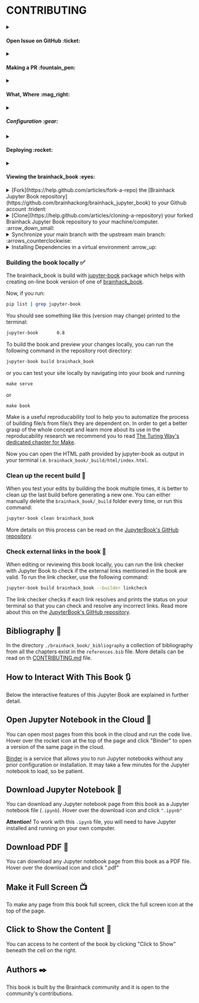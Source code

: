 # CONTRIBUTING

<!--## Open Issue on GitHub :ticket:-->
<details>
  <summary>
    <h4>Open Issue on GitHub :ticket:</h4>
  </summary>

  If you would like to contribute, make bug report/fix, participate in language translation work or if you have any other queries please do not hesitate to open an issue using one of the [issue templates](https://github.com/brainhackorg/brainhack_jupyter_book/issues/new/choose)

</details>

<!--## Making a PR :fountain_pen:-->
<details>
  <summary>
    <h4>Making a PR :fountain_pen:</h4>
  </summary>

  If you want to contribute with your ideas and suggestions please make a [pull request](https://docs.github.com/en/free-pro-team@latest/github/collaborating-with-issues-and-pull-requests/creating-a-pull-request) by following the [Template format](https://github.com/brainhackorg/brainhack_jupyter_book/issues/new/choose) to the repository of the [book](https://github.com/brainhackorg/brainhack_jupyter_book). The more suggestions and ideas are shared and contributed by the members of the community, this book will be a more beneficial source for the community.

</details>

<!--## What, Where :mag_right:-->
<details>
  <summary>
    <h4>What, Where :mag_right:</h4>
  </summary>

  <ul>
    <li>All the text for each chapter of the `book` lives inside the folder
  `./brainhack_book` directory. <br/><br/>
    </li>

    <li>All figures associated with the chapters are stored in and linked from the
  `./brainhack_book/static` directory. <br/><br/>
    </li>

    <li>Everything else is in the `brainhack_book/` directory.<br/><br/>
    </li>
  </ul>

</details>

<!--### Configuration :gear:-->

<details>

  <summary>
    <h5>Configuration :gear:</h5>
  </summary>

  <ul>
    <li> The table of contents (TOC) defines the order of chapters as they appear in the book. To change the TOC, please edit `./brainhack_book/_toc.yml` with correct information of filenames and their relative locations in this repository. Documentation on controlling the TOC structure can be found on the [jupyter book website](https://jupyterbook.org/customize/toc.html).<br/><br>
    </li>

    <li>Same applies for more general configuration using
  `./brainhack_book/_config.yml`. Documentation on configuring book settings can be found on the
  [jupyter book website](https://jupyterbook.org/customize/config.html).<br/><br/>
    </li>
  </ul>

</details>

<!--## Deploying :rocket:-->

<details>
  <summary>
    <h4>Deploying :rocket:</h4>
    </summary>

    The site is built and deployed automatically using a [Github action](.github/workflows/book.yml), from the `main` branch.

</details>

<!--## Viewing the brainhack_book :eyes:-->

<details>
  <summary>
    <h4>Viewing the brainhack_book :eyes:</h4>
    </summary>

    <details>
      <summary>Before you start
        </summary>
        Before start, you might need to have these listed below ready.

  <ul>
    <li> A recent version of Python ([Python 3.6 or 3.7](https://www.python.org/downloads/)) to work on the book and view it locally. If you do not have Python on your computer, we warmly recommend the install instruction from the [datalad handbook](http://handbook.datalad.org/en/latest/intro/installation.html#python-3-all-operating-systems). <br/><br/>
      </li>

      If you are using an earlier version of Windows than Windows 10, you might want to check the install instruction for Python and bash from [this page from the neurohackademy](https://neurohackademy.org/setup/).<br/><br/>
  </li>


  <li>Note the install procedure below requires you to have [git](https://git-scm.com/book/en/v2/Getting-Started-Installing-Git) installed on your computer.<br/><br/>
    </li>

    <li> If you are a Windows user for Unix commands and build functions to work properly you might either need </li>
    <ul>
      <li>[Linux Subsystem for Windows](https://docs.microsoft.com/en-us/windows/wsl/install-win10),
      <li>[Gitbash](https://gitforwindows.org/),
      <li>[Cywin](https://www.cygwin.com/)
    </ul>
</ul>

</details>
<!--### [Fork](https://help.github.com/articles/fork-a-repo) the [Brainhack Jupyter Book repository](https://github.com/brainhackorg/brainhack_jupyter_book) to your Github account :trident:-->

<details>
  <summary>[Fork](https://help.github.com/articles/fork-a-repo) the [Brainhack Jupyter Book repository](https://github.com/brainhackorg/brainhack_jupyter_book) to your Github account :trident:
    </summary>

<p>Click on the ‘Fork’ button near the top of the page. This creates a copy of the code under your account on GitHub. For more details on how to fork a repository see [this guide](https://help.github.com/articles/fork-a-repo/).</p>

<p>This is now your own unique copy of the  Brainhack Jupyter Book. Changes here won't affect anyone else's work, so it's a safe space to explore edits to the code!</p>

<p>Make sure to [keep your fork up to date](https://help.github.com/articles/syncing-a-fork) with the upstream repository, otherwise, you can end up with lots of dreaded [merge conflicts](https://help.github.com/articles/syncing-a-fork).</p>

</details>

<!--### [Clone](https://help.github.com/articles/cloning-a-repository) your forked Brainhack Jupyter Book repository to your machine/computer. :arrow_down_small:-->

<details>
  <summary>[Clone](https://help.github.com/articles/cloning-a-repository) your forked Brainhack Jupyter Book repository to your machine/computer. :arrow_down_small:
    </summary>

<p>While you can edit files [directly on Github](https://help.github.com/articles/editing-files-in-your-repository), sometimes the changes you want to make will be complex and you will want to use a [text editor](https://en.wikipedia.org/wiki/Text_editor) that you have installed on your local machine/computer. (One great text editor is [vscode](https://code.visualstudio.com/)).
In order to work on the code locally, you must clone your forked repository.</p>

```bash
git clone git@github.com:YOURUSERNAME/brainhack_jupyter_book.git
cd brainhack_book
```

<p>To keep up with the changes in the  Brainhack Jupyter Book repository, add the [Brainhack Jupyter Book repository](https://help.github.com/articles/configuring-a-remote-for-a-fork) as a remote to your locally cloned repository.</p>


<p>The first time you try to sync your fork, you may have to set the upstream branch:</p>

```bash
git remote add upstream https://github.com/brainhack_jupyter_book/brainhack_jupyter_book.git
git remote -v # Making sure the upstream repo is listed.
```

<p>Make sure to [keep your fork up to date](https://help.github.com/articles/syncing-a-fork/) with the upstream repository.</p>
<p>For example, to update your main branch on your local cloned repository:</p>

`git fetch upstream`
`git checkout main`
`git merge upstream/main`


</details>

<!--### Synchronize your main branch with the upstream main branch: :arrows_counterclockwise:-->

<details>
  <summary>Synchronize your main branch with the upstream main branch: :arrows_counterclockwise:
    </summary>


`git checkout main`
`git pull upstream main`


<p>You can then create a new branch to work on an issue. Using a new branch allows you to follow the standard GitHub workflow when making changes. This [guide](https://guides.github.com/introduction/flow/) provides a useful overview of this workflow. Please keep the name of your branch short and self-explanatory.</p>
`git checkout -b MYBRANCH`

</details>


<!--### Installing Dependencies in a virtual environment :arrow_up:-->

<details>
  <summary>Installing Dependencies in a virtual environment :arrow_up:
    </summary>


<p>For the requirements please have a look at our [requirements.txt](https://github.com/brainhackorg/brainhack_jupyter_book/blob/main/requirements.txt)</p>


<p>[Virtual environments](https://the-turing-way.netlify.app/reproducible-research/renv/renv-options.html)
are a great way of isolating project-related dependencies from your system-level Python installation.</p>

<p>For more details on virtual environments using a tool like `venv` in Python see
[here](https://docs.python.org/3/tutorial/venv.html).</p>

<p>You can also use Conda that acts both as a way to manage your environments and install packages. For more info about Conda, you can check this page of the
[The Turing Way project](https://the-turing-way.netlify.app/reproducible-research/renv/renv-package.html).</p>

<p>To use a virtual environment for building the book project, run the following
from within the root folder of the brainhack jupyter book directory:</p>

1. If you are using `venv`:
either use this

```bash
# This line creates a virtual environment called 'venv'
python3 -m venv venv

# This line activates the virtual environment On macOS and Linux:
source venv/bin/activate

# This line activates the virtual environment On Windows

source venv/bin/activate

```
or you can use the following with `virtualenv`

```bash
# create a virtual environment and "activate" it
virtualenv brainhack
source brainhack/bin/activate

# install in this environment all the Python packages
# listed in the requirements.txt file
pip install -r requirements.txt
```

In case you want to use a specific python interpreter, specify the path as

```bash
virtualenv -p /usr/bin/python3.7 brainhack
```

After you create your virtual environment using either way described above, then you can install the requirements for building the book by running

`pip install -r requirements.txt`


2. If you are using conda:

```bash
conda env update -n brainhack-jb-env -f ./environment.yml
```


In order to leaving the virtual environment. If you want to switch projects or otherwise leave your virtual environment, simply run:

`deactivate`


Once the virtual environment is activated, packages will be installed in that environment, without interfering with your python system installation.  

**HEADS UP**: if you close the terminal or deactivate `venv`, make sure to re-activate the virtual environment with `source venv/bin/activate` before typing any code.

</details>
</details>

### Building the book locally :white_check_mark:

The brainhack_book is build with [jupyter-book](https://pypi.org/project/jupyter-book/) package which helps with creating on-line book version of one of [brainhack_book](https://github.com/brainhackorg/brainhack_jupyter_book).

Now, if you run:

```bash
pip list | grep jupyter-book
```

You should see something like this (version may change) printed to the terminal:

```bash
jupyter-book       0.8
```

To build the book and preview your changes locally, you can run the following command in the repository root directory:

```bash
jupyter-book build brainhack_book
```

or you can test your site locally by navigating into your book and running

`make serve`

or

`make book`


Make is a useful reproducability tool to help you to automatize the process of building
file/s from file/s they are dependent on. In order to get a better grasp of the whole concept and
learn more about its use in the reproducability research we recommend you to read
[The Turing Way's dedicated chapter for Make](https://the-turing-way.netlify.app/reproducible-research/make.html).

Now you can open the HTML path provided by jupyter-book as output in your
terminal i.e. `brainhack_book/_build/html/index.html`.



### Clean up the recent build :broom:

When you test your edits by building the book multiple times, it is better to
clean up the last build before generating a new one. You can either manually
delete the `brainhack_book/_build` folder every time, or run this command:

```bash
jupyter-book clean brainhack_book
```

More details on this process can be read on the
[JupyterBook's GitHub repository](https://github.com/executablebooks/jupyter-book/blob/master/docs/advanced/advanced.md#clean-your-books-generated-files).

### Check external links in the book :link:

When editing or reviewing this book locally, you can run the link checker with
Jupyter Book to check if the external links mentioned in the book are valid. To
run the link checker, use the following command:

```bash
jupyter-book build brainhack_book --builder linkcheck
```

The link checker checks if each link resolves and prints the status on your
terminal so that you can check and resolve any incorrect links. Read more about
this on the
[JupyterBook's GitHub repository](https://github.com/executablebooks/jupyter-book/blob/master/docs/advanced/advanced.md#check-external-links-in-your-book).

## Bibliography :newspaper:

In the directory `./brainhack_book/_bibliography` a collection of bibliography
from all the chapters exist in the `references.bib` file. More details can be
read on th
[CONTRIBUTING.md](https://github.com/brainhackorg/brainhack_jupyter_book/blob/main/contributing_guideline.md)
file.

## How to Interact With This Book :arrows_clockwise:

Below the interactive features of this Jupyter Book are explained in further
detail.

## Open Jupyter Notebook in the Cloud :newspaper:

You can open most pages from this book in the cloud and run the code live. Hover
over the rocket icon at the top of the page and click "Binder" to open a version
of the same page in the cloud.

[Binder](https://mybinder.org/) is a service that allows you to run Jupyter
notebooks without any prior configuration or installation. It may take a few
minutes for the Jupyter notebook to load, so be patient.

## Download Jupyter Notebook :arrow_down_small:

You can download any Jupyter notebook page from this book as a Jupyter notebook
file (`.ipynb`). Hover over the download icon and click `".ipynb"`

**Attention!** To work with this `.ipynb` file, you will need to have Jupyter
installed and running on your own computer.

## Download PDF :page_with_curl:

You can download any Jupyter notebook page from this book as a PDF file. Hover
over the download icon and click ".pdf"

## Make it Full Screen :tv:

To make any page from this book full screen, click the full screen icon at the
top of the page.

## Click to Show the Content :newspaper:

You can access to he content of the book by clicking "Click to Show" beneath the
cell on the right.

## Authors :black_nib:

This book is built by the Brainhack community and it is open to the community's contributions.
